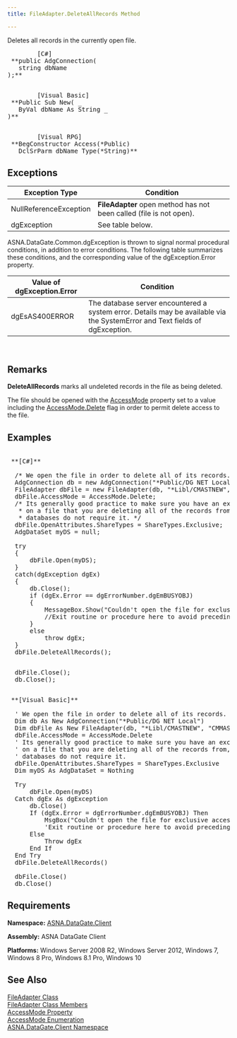 ```yaml
---
title: FileAdapter.DeleteAllRecords Method

---
```


Deletes all records in the currently open file.
<pre class="prettyprint">        <span class="lang">[C#]</span>
 **public AdgConnection(
   string dbName
);** 
      </pre>
<pre class="prettyprint">        <span class="lang">[Visual Basic] </span>
 **Public Sub New( _
   ByVal dbName As String _
)** 
      </pre>
<pre class="prettyprint">        <span class="lang">[Visual RPG]</span>
 **BegConstructor Access(*Public)
   DclSrParm dbName Type(*String)**       </pre>

## Exceptions



| Exception Type | Condition |
| ---- | ---- |
| NullReferenceException | **FileAdapter** open method has not been called (file is not open). |
| dgException | See table below. |



ASNA.DataGate.Common.dgException is thrown to signal normal procedural conditions, in addition to error conditions. The following table summarizes these conditions, and the corresponding value of the dgException.Error property.
<br />



| Value of dgException.Error | Condition |
| ---- | ---- |
| dgEsAS400ERROR | The database server encountered a system error. Details may be available via the SystemError and Text fields of dgException. |



<br />

## Remarks

**DeleteAllRecords** marks all undeleted records in the file as being deleted.

The file should be opened with the [ AccessMode](file-adapter-class-access-mode-property.html) property set to a value including the [ AccessMode.Delete](access-mode-enumeration.html) flag in order to permit delete access to the file.
## Examples

<pre class="OH_CodeSnippetContainerCode">
        <span class="lang">
 **[C#]** 
        </span>
  /* We open the file in order to delete all of its records. */
  AdgConnection db = new AdgConnection("*Public/DG NET Local");
  FileAdapter dbFile = new FileAdapter(db, "*Libl/CMASTNEW", "CMMASTER");
  dbFile.AccessMode = AccessMode.Delete;
  /* Its generally good practice to make sure you have an exclusive lock
   * on a file that you are deleting all of the records from, but some
   * databases do not require it. */
  dbFile.OpenAttributes.ShareTypes = ShareTypes.Exclusive;
  AdgDataSet myDS = null;

  try
  {
      dbFile.Open(myDS);
  }
  catch(dgException dgEx)
  {
      db.Close();
      if (dgEx.Error == dgErrorNumber.dgEmBUSYOBJ)
      {
          MessageBox.Show("Couldn't open the file for exclusive access.", "Error opening file.");
          //Exit routine or procedure here to avoid preceding file operations.
      }
      else 
          throw dgEx;
  }
  dbFile.DeleteAllRecords();
  </pre>
<pre class="OH_CodeSnippetContainerCode">  dbFile.Close();
  db.Close();</pre>
<pre class="OH_CodeSnippetContainerCode">
        <span class="lang">
 **[Visual Basic]** 
        </span>
  ' We open the file in order to delete all of its records. 
  Dim db As New AdgConnection("*Public/DG NET Local")
  Dim dbFile As New FileAdapter(db, "*Libl/CMASTNEW", "CMMASTER")
  dbFile.AccessMode = AccessMode.Delete
  ' Its generally good practice to make sure you have an exclusive lock
  ' on a file that you are deleting all of the records from, but some
  ' databases do not require it. 
  dbFile.OpenAttributes.ShareTypes = ShareTypes.Exclusive
  Dim myDS As AdgDataSet = Nothing

  Try
      dbFile.Open(myDS)
  Catch dgEx As dgException
      db.Close()
      If (dgEx.Error = dgErrorNumber.dgEmBUSYOBJ) Then
          MsgBox("Couldn't open the file for exclusive access.", MsgBoxStyle.OKOnly, "Error")
          'Exit routine or procedure here to avoid preceding file operations.
      Else
          Throw dgEx
      End If
  End Try
  dbFile.DeleteAllRecords()

  dbFile.Close()
  db.Close()</pre>

## Requirements

**Namespace:** [ASNA.DataGate.Client](datagate-client-namespace.html) 

**Assembly:** ASNA DataGate Client

<strong class="hcp2">Platforms:</strong> Windows Server 2008 R2, Windows Server 2012, Windows 7, Windows 8 Pro, Windows 8.1 Pro, Windows 10
## See Also


[FileAdapter Class](file-adapter-class.html)
      <br />
[FileAdapter Class Members](file-adapter-members.html)
      <br />
[AccessMode Property](file-adapter-class-access-mode-property.html)
      <br />
[AccessMode Enumeration](access-mode-enumeration.html)
      <br />
[ASNA.DataGate.Client Namespace](datagate-client-namespace.html)

